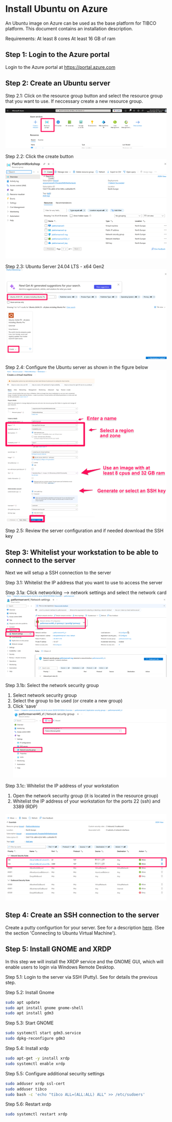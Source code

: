 # Install Ubuntu on Azure

An Ubuntu image on Azure can be used as the base platform for TIBCO platform. This document contains an installation description.

Requirements:
At least 8 cores
At least 16 GB of ram

## Step 1: Login to the Azure portal
Login to the Azure portal at https://portal.azure.com

## Step 2: Create an Ubuntu server
Step 2.1: Click on the resource group button and select the resource group that you want to use. If neccessary create a new resource group.<br>

![Click on the resources button](../images/resourcegroups.png)

Step 2.2: Click the create button<br>
![Click the create button](../images/azure-create-vm.png)

Step 2.3: Ubuntu Server 24.04 LTS - x64 Gen2 <br>
![Select Ubuntu 24-04](../images/ubuntu-24-04.png)

Step 2.4: Configure the Ubuntu server as shown in the figure below<br>
![Server configuration](../images/azure-create-ubuntu-server.png)

Step 2.5: Review the server configuration and if needed download the SSH key

## Step 3: Whitelist your workstation to be able to connect to the server
Next we will setup a SSH connection to the server

Step 3.1: Whitelist the IP address that you want to use to access the server

Step 3.1a: Click networking --> network settings and select the network card<br>
![Network settings](../images/azure-ubuntu-network-setting.png)

Step 3.1b: Select the network security group <br>
1. Select network security group
2. Select the group to be used (or create a new group)
3. Click 'save'
![Application Security Group](../images/azure-nsg.png)

Step 3.1c: Whitelist the IP address of your workstation <br>
1. Open the network security group (it is located in the resource group)
2. Whitelist the IP address of your workstation for the ports 22 (ssh) and 3389 (RDP)

![Application Security Group](../images/azure-nsg2.png)


## Step 4: Create an SSH connection to the server

Create a putty configurtion for your server. See for a description [here](https://k21academy.com/microsoft-azure/admin/how-to-create-and-connect-an-ubuntu-virtual-machine-in-azure/). (See the section 'Connecting to Ubuntu Virtual Machine').

## Step 5: Install GNOME and XRDP
In this step we will install the XRDP service and the GNOME GUI, which will enable users to login via Windows Remote Desktop.

Step 5.1: Login to the server via SSH (Putty). See for details the previous step.

Step 5.2: Install Gnome

```bash
sudo apt update
sudo apt install gnome gnome-shell 
sudo apt install gdm3
```

Step 5.3: Start GNOME
```bash
sudo systemctl start gdm3.service
sudo dpkg-reconfigure gdm3
```

Step 5.4: Install xrdp
```bash
sudo apt-get -y install xrdp
sudo systemctl enable xrdp
```

Step 5.5: Configure additional security settings

```bash
sudo adduser xrdp ssl-cert
sudo adduser tibco
sudo bash -c 'echo "tibco ALL=(ALL:ALL) ALL" >> /etc/sudoers'
```

Step 5.6: Restart xrdp
```bash
sudo systemctl restart xrdp
```





